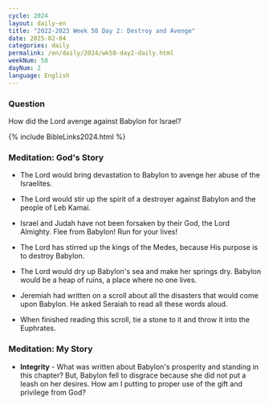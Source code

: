 ```yaml
---
cycle: 2024
layout: daily-en
title: "2022-2023 Week 58 Day 2: Destroy and Avenge"
date: 2025-02-04
categories: daily
permalink: /en/daily/2024/wk58-day2-daily.html
weekNum: 58
dayNum: 2
language: English
---
```


### Question     
How did the Lord avenge against Babylon for Israel?

{% include BibleLinks2024.html %}

### Meditation: God's Story   
+ The Lord would bring devastation to Babylon to avenge her abuse of the Israelites. 

+ The Lord would stir up the spirit of a destroyer against Babylon and the people of Leb Kamai. 

+ Israel and Judah have not been forsaken by their God, the Lord Almighty. Flee from Babylon! Run for your lives! 

+ The Lord has stirred up the kings of the Medes, because His purpose is to destroy Babylon. 

+ The Lord would dry up Babylon's sea and make her springs dry. Babylon would be a heap of ruins, a place where no one lives. 

+ Jeremiah had written on a scroll about all the disasters that would come upon Babylon. He asked Seraiah to read all these words aloud. 

+ When finished reading this scroll, tie a stone to it and throw it into the Euphrates. 

### Meditation: My Story   
+ **Integrity** - What was written about Babylon's prosperity and standing in this chapter? But, Babylon fell to disgrace because she did not put a leash on her desires. How am I putting to proper use of the gift and privilege from God? 
